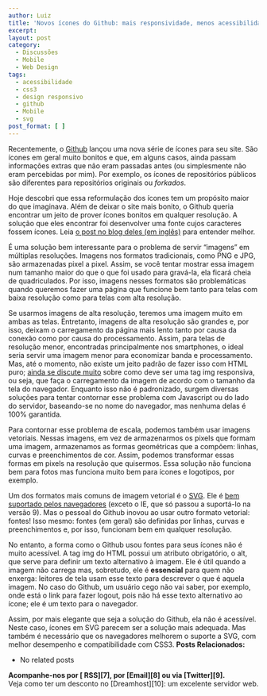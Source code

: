 ```yaml
---
author: Luiz
title: 'Novos ícones do Github: mais responsividade, menos acessibilidade'
excerpt:
layout: post
category:
  - Discussões
  - Mobile
  - Web Design
tags:
  - acessibilidade
  - css3
  - design responsivo
  - github
  - Mobile
  - svg
post_format: [ ]
---
```

Recentemente, o [Github][1] lançou uma nova série de ícones para seu site. São ícones em geral muito bonitos e que, em alguns casos, ainda passam informações extras que não eram passadas antes (ou simplesmente não eram percebidas por mim). Por exemplo, os ícones de repositórios públicos são diferentes para repositórios originais ou *forkados*.

Hoje descobri que essa reformulação dos ícones tem um propósito maior do que imaginava. Além de deixar o site mais bonito, o Github queria encontrar um jeito de prover ícones bonitos em qualquer resolução. A solução que eles encontrar foi desenvolver uma fonte cujos caracteres fossem ícones. Leia [o post no blog deles (em inglês)][2] para entender melhor.

É uma solução bem interessante para o problema de servir “imagens” em múltiplas resoluções. Imagens nos formatos tradicionais, como PNG e JPG, são armazenadas pixel a pixel. Assim, se você tentar mostrar essa imagem num tamanho maior do que o que foi usado para gravá-la, ela ficará cheia de quadriculados. Por isso, imagens nesses formatos são problemáticas quando queremos fazer uma página que funcione bem tanto para telas com baixa resolução como para telas com alta resolução.

Se usarmos imagens de alta resolução, teremos uma imagem muito em ambas as telas. Entretanto, imagens de alta resolução são grandes e, por isso, deixam o carregamento da página mais lento tanto por causa da conexão como por causa do processamento. Assim, para telas de resolução menor, encontradas principalmente nos smartphones, o ideal seria servir uma imagem menor para economizar banda e processamento. Mas, até o momento, não existe um jeito padrão de fazer isso com HTML puro; [ainda se discute muito][3] sobre como deve ser uma tag img responsiva, ou seja, que faça o carregamento da imagem de acordo com o tamanho da tela do navegador. Enquanto isso não é padronizado, surgem diversas soluções para tentar contornar esse problema com Javascript ou do lado do servidor, baseando-se no nome do navegador, mas nenhuma delas é 100% garantida.

Para contornar esse problema de escala, podemos também usar imagens vetoriais. Nessas imagens, em vez de armazenarmos os pixels que formam uma imagem, armazenamos as formas geométricas que a compõem: linhas, curvas e preenchimentos de cor. Assim, podemos transformar essas formas em pixels na resolução que quisermos. Essa solução não funciona bem para fotos mas funciona muito bem para ícones e logotipos, por exemplo.

Um dos formatos mais comuns de imagem vetorial é o [SVG][4]. Ele é [bem suportado pelos navegadores][5] (exceto o IE, que só passou a suportá-lo na versão 9). Mas o pessoal do Github inovou ao usar outro formato vetorial: fontes! Isso mesmo: fontes (em geral) são definidas por linhas, curvas e preenchimentos e, por isso, funcionam bem em qualquer resolução.

No entanto, a forma como o Github usou fontes para seus ícones não é muito acessível. A tag img do HTML possui um atributo obrigatório, o alt, que serve para definir um texto alternativo à imagem. Ele é útil quando a imagem não carrega mas, sobretudo, ele é **essencial** para quem não enxerga: leitores de tela usam esse texto para descrever o que é aquela imagem. No caso do Github, um usuário cego não vai saber, por exemplo, onde está o link para fazer logout, pois não há esse texto alternativo ao ícone; ele é um texto para o navegador.

Assim, por mais elegante que seja a solução do Github, ela não é acessível. Neste caso, ícones em SVG parecem ser a solução mais adequada. Mas também é necessário que os navegadores melhorem o suporte a SVG, com melhor desempenho e compatibilidade com CSS3. 
**Posts Relacionados:** 
*   No related posts









**Acompanhe-nos por [ RSS][7], por [Email][8] ou via [Twitter][9].**  
Veja como ter um desconto no [Dreamhost][10]: um excelente servidor web.

 [1]: http://github.com
 [2]: https://github.com/blog/1106-say-hello-to-octicons
 [3]: http://www.alistapart.com/articles/responsive-images-and-web-standards-at-the-turning-point/
 [4]: http://pt.wikipedia.org/wiki/SVG "Scalable Vector Graphics"
 [5]: http://caniuse.com/#search=svg





